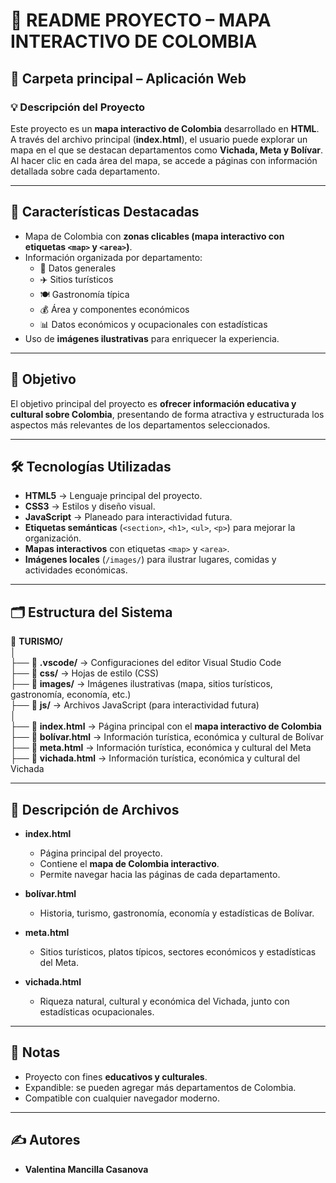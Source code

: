 # 📖 README PROYECTO – MAPA INTERACTIVO DE COLOMBIA

## 🚀 Carpeta principal – Aplicación Web

### 💡 Descripción del Proyecto

Este proyecto es un **mapa interactivo de Colombia** desarrollado en **HTML**.  
A través del archivo principal (**index.html**), el usuario puede explorar un mapa en el que se destacan departamentos como **Vichada, Meta y Bolívar**.  
Al hacer clic en cada área del mapa, se accede a páginas con información detallada sobre cada departamento.

---

## 🌟 Características Destacadas

* Mapa de Colombia con **zonas clicables (mapa interactivo con etiquetas `<map>` y `<area>`)**.  
* Información organizada por departamento:  
  * 📌 Datos generales  
  * ✈️ Sitios turísticos  
  * 🍽️ Gastronomía típica  
  * 💰 Área y componentes económicos  
  * 📊 Datos económicos y ocupacionales con estadísticas  
* Uso de **imágenes ilustrativas** para enriquecer la experiencia.  

---

## 🎯 Objetivo

El objetivo principal del proyecto es **ofrecer información educativa y cultural sobre Colombia**, presentando de forma atractiva y estructurada los aspectos más relevantes de los departamentos seleccionados.  

---

## 🛠 Tecnologías Utilizadas

* **HTML5** → Lenguaje principal del proyecto.  
* **CSS3** → Estilos y diseño visual.  
* **JavaScript** → Planeado para interactividad futura.  
* **Etiquetas semánticas** (`<section>`, `<h1>`, `<ul>`, `<p>`) para mejorar la organización.  
* **Mapas interactivos** con etiquetas `<map>` y `<area>`.  
* **Imágenes locales** (`/images/`) para ilustrar lugares, comidas y actividades económicas.  

---

## 🗂 Estructura del Sistema

📁 **TURISMO/**  
│  
├── 📂 **.vscode/** → Configuraciones del editor Visual Studio Code  
├── 📂 **css/** → Hojas de estilo (CSS)  
├── 📂 **images/** → Imágenes ilustrativas (mapa, sitios turísticos, gastronomía, economía, etc.)  
├── 📂 **js/** → Archivos JavaScript (para interactividad futura)  
│  
├── 📄 **index.html** → Página principal con el **mapa interactivo de Colombia**  
├── 📄 **bolívar.html** → Información turística, económica y cultural de Bolívar  
├── 📄 **meta.html** → Información turística, económica y cultural del Meta  
├── 📄 **vichada.html** → Información turística, económica y cultural del Vichada  

---

## 📄 Descripción de Archivos

* **index.html**  
  * Página principal del proyecto.  
  * Contiene el **mapa de Colombia interactivo**.  
  * Permite navegar hacia las páginas de cada departamento.  

* **bolívar.html**  
  * Historia, turismo, gastronomía, economía y estadísticas de Bolívar.  

* **meta.html**  
  * Sitios turísticos, platos típicos, sectores económicos y estadísticas del Meta.  

* **vichada.html**  
  * Riqueza natural, cultural y económica del Vichada, junto con estadísticas ocupacionales.  

---

## 📌 Notas

* Proyecto con fines **educativos y culturales**.  
* Expandible: se pueden agregar más departamentos de Colombia.  
* Compatible con cualquier navegador moderno.  

---

## ✍️ Autores


* **Valentina Mancilla Casanova**

